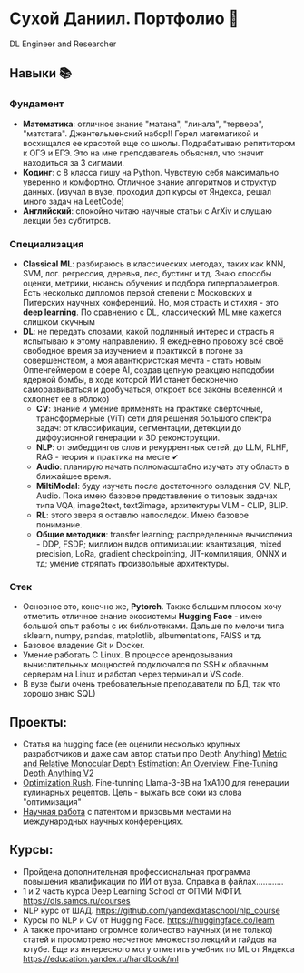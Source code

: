 # Сухой Даниил. Портфолио 💼
DL Engineer and Researcher 
## Навыки 📚
### Фундамент
- **Математика**: отличное знание "матана", "линала", "тервера", "матстата". Джентельменский набор!! Горел математикой и восхищался ее красотой еще со школы. Подрабатываю репититором к ОГЭ и ЕГЭ. Это на мне преподаватель объяснял, что значит находиться за 3 сигмами.
- **Кодинг**: с 8 класса пишу на Python. Чувствую себя максимально уверенно и комфортно. Отличное знание алгоритмов и структур данных. (изучал в вузе, проходил доп курсы от Яндекса, решал много задач на LeetCode)
- **Английский**: спокойно читаю научные статьи с ArXiv и слушаю лекции без субтитров.
### Специализация
- **Classical ML**: разбираюсь в классических методах, таких как KNN, SVM, лог. регрессия, деревья, лес, бустинг и тд. Знаю способы оценки, метрики, нюансы обучения и подбора гиперпараметров. Есть несколько дипломов первой степени с Московских и Питерских научных конференций. Но, моя страсть и стихия - это **deep learning**. По сравнению с DL, классический ML мне кажется слишком скучным
- **DL**: не передать словами, какой подлинный интерес и страсть я испытываю к этому направлению. Я ежедневно провожу всё своё свободное время за изучением и практикой в погоне за совершенством, а моя авантюристская мечта - стать новым Оппенгеймером в сфере AI, создав цепную реакцию наподобии ядерной бомбы, в ходе которой ИИ станет бесконечно саморазвиваться и дообучаться, откроет все законы вселенной и схлопнет ее в яблоко)
   - **CV**: знание и умение применять на практике свёрточные, трансформерные (ViT) сети для решения большого спектра задач: от классификации, сегментации, детекции до диффузионной генерации и 3D реконструкции.   
   - **NLP**: от эмбеддингов слов и рекуррентных сетей, до LLM, RLHF, RAG - теория и практика на месте ✔
   - **Audio**: планирую начать полномасштабно изучать эту область в ближайшее время.
   - **MiltiModal**: буду изучать после достаточного овладения CV, NLP, Audio. Пока имею базовое представление о типовых задачах типа VQA, image2text, text2image, архитектуры VLM - CLIP, BLIP.
   - **RL**: этого зверя я оставлю напоследок. Имею базовое понимание.
   - **Общие методики**: transfer learning; распределенные вычисления - DDP, FSDP; миллион видов оптимизации: квантизация, mixed precision, LoRa, gradient checkpointing, JIT-компиляция, ONNX и тд; умение стряпать произвольные архитектуры.
### Стек
- Основное это, конечно же, **Pytorch**. Также большим плюсом хочу отметить отличное знание экосистемы **Hugging Face** - имею большой опыт работы с их библиотеками. Дальше по мелочи типа sklearn, numpy, pandas, matplotlib, albumentations, FAISS и тд. 
- Базовое владение Git и Docker.
- Умение работать С Linux. В процессе арендовывания вычислительных мощностей подключался по SSH к облачным серверам на Linux и работал через терминал и VS code.
- В вузе были очень требовательные преподаватели по БД, так что хорошо знаю SQL)
## Проекты:
- Статья на hugging face (ее оценили несколько крупных разработчиков и даже сам автор статьи про Depth Anything) [Metric and Relative Monocular Depth Estimation: An Overview. Fine-Tuning Depth Anything V2](https://huggingface.co/blog/Isayoften/monocular-depth-estimation-guide)
- [Optimization Rush](https://github.com/isayoften/Daniil-Suhoi-Portfolio/tree/ab1a71f328abc4a0f234fab605698f04aea192ea/Optimization%20Rush). Fine-tunning Llama-3-8B на 1xA100 для генерации кулинарных рецептов. Цель - выжать все соки из слова "оптимизация"
- [Научная работа](https://github.com/isayoften/Daniil-Suhoi-Portfolio/tree/ab1a71f328abc4a0f234fab605698f04aea192ea/Peritonit) с патентом и призовыми местами на международных научных конференциях. 
## Курсы:
- Пройдена дополнительная профессиональная программа повышения квалификации по ИИ от вуза. Справка в файлах............
- 1 и 2 часть курса Deep Learning School от ФПМИ МФТИ. https://dls.samcs.ru/courses
- NLP курс от ШАД. https://github.com/yandexdataschool/nlp_course
- Курсы по NLP и CV от Hugging Face. https://huggingface.co/learn
- А также прочитано огромное количество научных (и не только) статей и просмотрено несчетное множество лекций и гайдов на ютубе. Еще из интересного могу отметить учебник по ML от Яндекса https://education.yandex.ru/handbook/ml
